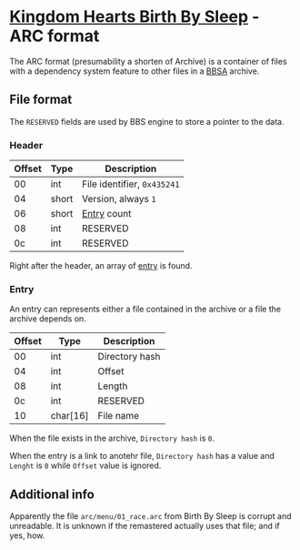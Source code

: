 # [Kingdom Hearts Birth By Sleep](index) - ARC format

The ARC format (presumability a shorten of Archive) is a container of files with a dependency system feature to other files in a [BBSA](bbsa) archive.

## File format

The `RESERVED` fields are used by BBS engine to store a pointer to the data.

### Header

| Offset | Type  | Description
|--------|-------|------------
| 00     | int   | File identifier, `0x435241`
| 04     | short | Version, always `1`
| 06     | short | [Entry](#entry) count
| 08     | int   | RESERVED
| 0c     | int   | RESERVED

Right after the header, an array of [entry](#entry) is found.

### Entry

An entry can represents either a file contained in the archive or a file the archive depends on.

| Offset | Type  | Description
|--------|-------|------------
| 00     | int   | Directory hash
| 04     | int   | Offset
| 08     | int   | Length
| 0c     | int   | RESERVED
| 10     | char[16] | File name

When the file exists in the archive, `Directory hash` is `0`.

When the entry is a link to anotehr file, `Directory hash` has a value and `Lenght` is `0` while `Offset` value is ignored.


## Additional info

Apparently the file `arc/menu/01_race.arc` from Birth By Sleep is corrupt and unreadable. It is unknown if the remastered actually uses that file; and if yes, how.